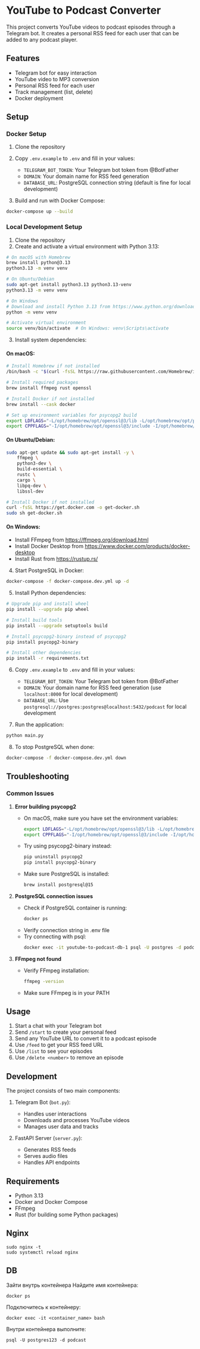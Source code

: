 # YouTube to Podcast Converter

This project converts YouTube videos to podcast episodes through a Telegram bot. It creates a personal RSS feed for each user that can be added to any podcast player.

## Features

- Telegram bot for easy interaction
- YouTube video to MP3 conversion
- Personal RSS feed for each user
- Track management (list, delete)
- Docker deployment

## Setup

### Docker Setup

1. Clone the repository
2. Copy `.env.example` to `.env` and fill in your values:
   - `TELEGRAM_BOT_TOKEN`: Your Telegram bot token from @BotFather
   - `DOMAIN`: Your domain name for RSS feed generation
   - `DATABASE_URL`: PostgreSQL connection string (default is fine for local development)

3. Build and run with Docker Compose:
```bash
docker-compose up --build
```

### Local Development Setup

1. Clone the repository
2. Create and activate a virtual environment with Python 3.13:
```bash
# On macOS with Homebrew
brew install python@3.13
python3.13 -m venv venv

# On Ubuntu/Debian
sudo apt-get install python3.13 python3.13-venv
python3.13 -m venv venv

# On Windows
# Download and install Python 3.13 from https://www.python.org/downloads/
python -m venv venv

# Activate virtual environment
source venv/bin/activate  # On Windows: venv\Scripts\activate
```

3. Install system dependencies:

#### On macOS:
```bash
# Install Homebrew if not installed
/bin/bash -c "$(curl -fsSL https://raw.githubusercontent.com/Homebrew/install/HEAD/install.sh)"

# Install required packages
brew install ffmpeg rust openssl

# Install Docker if not installed
brew install --cask docker

# Set up environment variables for psycopg2 build
export LDFLAGS="-L/opt/homebrew/opt/openssl@3/lib -L/opt/homebrew/opt/postgresql@15/lib"
export CPPFLAGS="-I/opt/homebrew/opt/openssl@3/include -I/opt/homebrew/opt/postgresql@15/include"
```

#### On Ubuntu/Debian:
```bash
sudo apt-get update && sudo apt-get install -y \
    ffmpeg \
    python3-dev \
    build-essential \
    rustc \
    cargo \
    libpq-dev \
    libssl-dev

# Install Docker if not installed
curl -fsSL https://get.docker.com -o get-docker.sh
sudo sh get-docker.sh
```

#### On Windows:
- Install FFmpeg from https://ffmpeg.org/download.html
- Install Docker Desktop from https://www.docker.com/products/docker-desktop
- Install Rust from https://rustup.rs/

4. Start PostgreSQL in Docker:
```bash
docker-compose -f docker-compose.dev.yml up -d
```

5. Install Python dependencies:
```bash
# Upgrade pip and install wheel
pip install --upgrade pip wheel

# Install build tools
pip install --upgrade setuptools build

# Install psycopg2-binary instead of psycopg2
pip install psycopg2-binary

# Install other dependencies
pip install -r requirements.txt
```

6. Copy `.env.example` to `.env` and fill in your values:
   - `TELEGRAM_BOT_TOKEN`: Your Telegram bot token from @BotFather
   - `DOMAIN`: Your domain name for RSS feed generation (use `localhost:8000` for local development)
   - `DATABASE_URL`: Use `postgresql://postgres:postgres@localhost:5432/podcast` for local development

7. Run the application:
```bash
python main.py
```

8. To stop PostgreSQL when done:
```bash
docker-compose -f docker-compose.dev.yml down
```

## Troubleshooting

### Common Issues

1. **Error building psycopg2**
   - On macOS, make sure you have set the environment variables:
     ```bash
     export LDFLAGS="-L/opt/homebrew/opt/openssl@3/lib -L/opt/homebrew/opt/postgresql@15/lib"
     export CPPFLAGS="-I/opt/homebrew/opt/openssl@3/include -I/opt/homebrew/opt/postgresql@15/include"
     ```
   - Try using psycopg2-binary instead:
     ```bash
     pip uninstall psycopg2
     pip install psycopg2-binary
     ```
   - Make sure PostgreSQL is installed:
     ```bash
     brew install postgresql@15
     ```

2. **PostgreSQL connection issues**
   - Check if PostgreSQL container is running:
     ```bash
     docker ps
     ```
   - Verify connection string in .env file
   - Try connecting with psql:
     ```bash
     docker exec -it youtube-to-podcast-db-1 psql -U postgres -d podcast
     ```

3. **FFmpeg not found**
   - Verify FFmpeg installation:
     ```bash
     ffmpeg -version
     ```
   - Make sure FFmpeg is in your PATH

## Usage

1. Start a chat with your Telegram bot
2. Send `/start` to create your personal feed
3. Send any YouTube URL to convert it to a podcast episode
4. Use `/feed` to get your RSS feed URL
5. Use `/list` to see your episodes
6. Use `/delete <number>` to remove an episode

## Development

The project consists of two main components:

1. Telegram Bot (`bot.py`):
   - Handles user interactions
   - Downloads and processes YouTube videos
   - Manages user data and tracks

2. FastAPI Server (`server.py`):
   - Generates RSS feeds
   - Serves audio files
   - Handles API endpoints

## Requirements

- Python 3.13
- Docker and Docker Compose
- FFmpeg
- Rust (for building some Python packages)


## Nginx
```
sudo nginx -t
sudo systemctl reload nginx
```


## DB
Зайти внутрь контейнера
Найдите имя контейнера:
```
docker ps
```

Подключитесь к контейнеру:
```
docker exec -it <container_name> bash
```

Внутри контейнера выполните:
```
psql -U postgres123 -d podcast
```